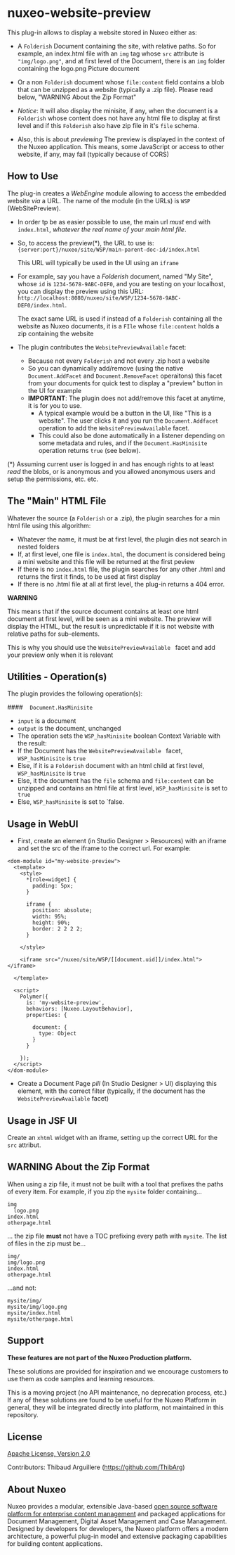 # nuxeo-website-preview


This plug-in allows to display a website stored in Nuxeo either as:

* A `Folderish` Document containing the site, with relative paths. So for example, an index.html file with an `img` tag whose `src` attribute is `"img/logo.png"`,  and at first level of the Document, there is an `img` folder containing the logo.png Picture document

* Or a non `Folderish` document whose `file:content` field contains a blob that can be unzipped as a website (typically a .zip file). Please read below, "WARNING About the Zip Format"

* _Notice_: It will also display the minisite, if any, when the document is a `Folderish` whose content does not have any html file to display at first level and if this `Folderish` also have zip file in it's `file` schema.
  
* Also, this is about _previewing_ The preview is displayed in the context of the Nuxeo application. This means, some JavaScript or access to other website, if any, may fail (typically because of CORS)

## How to Use

The plug-in creates a _WebEngine_ module allowing to access the embedded website _via_ a URL. The name of the module (in the URLs) is `WSP` (WebSitePreview).

* In order tp be as easier possible to use, the main url _must_ end with `index.html`, _whatever the real name of your main html file_.

* So, to access the preview(*), the URL to use is:
    `{server:port}/nuxeo/site/WSP/main-parent-doc-id/index.html`
   
    This URL will typically be used in the UI using an `iframe`

* For example, say you have a _Folderish_ document, named "My Site", whose `id` is `1234-5678-9ABC-DEF0`, and you are testing on your localhost, you can display the preview using this URL: `http://localhost:8080/nuxeo/site/WSP/1234-5678-9ABC-DEF0/index.html`.

  The exact same URL is used if instead of a `Folderish` containing all the website as Nuxeo documents, it is a `FIle` whose `file:content` holds a zip containing the website

* The plugin contributes the `WebsitePreviewAvailable` facet:
  * Because not every `Folderish` and not every .zip host a website 
  * So you can dynamically add/remove (using the native `Document.AddFacet` and `Document.RemoveFacet` operaitons) this facet from your documents for quick test to display a "preview" button in the UI for example
  * **IMPORTANT**: The plugin does not add/remove this facet at anytime, it is for you to use.
    * A typical example would be a button in the UI, like "This is a website". The user clicks it and you run the `Document.Addfacet` operation to add the `WebsitePreviewAvailable` facet.
    * This could also be done automatically in a listener depending on some metadata and rules, and if the `Document.HasMinisite` operation returns `true` (see below).

(*) Assuming current user is logged in and has enough rights to at least _read_ the blobs, or is anonymous and you allowed anonymous users and setup the permissions, etc. etc.

## The "Main" HTML File

Whatever the source (a `Folderish` or a .zip), the plugin searches for a min html file using this algorithm:

* Whatever the name, it must be at first level, the plugin dies not search in nested folders
* If, at first level, one file is `index.html`, the document is considered being a mini website and this file will be returned at the first peview
* If there is no `index.html` file, the plugin searches for any other .html and returns the first it finds, to be used at first display
* If there is no .html file at all at first level, the plug-in returns a 404 error.

**WARNING**

This means that if the source document contains at least one html document at first level, will be seen as a mini website. The preview will display the HTML, but the result is unpredictable if it is not website with relative paths for sub-elements.

This is why you should use the `WebsitePreviewAvailable ` facet and add your preview only when it is relevant



## Utilities - Operation(s)
The plugin provides the following operation(s):

####    `Document.HasMinisite`
* `input` is a document
*  `output` is the document, unchanged
*  The operation sets the `WSP_hasMinisite` boolean Context Variable with the result:
  *  If the Document has the `WebsitePreviewAvailable ` facet, `WSP_hasMinisite` is `true`
  *  Else, if it is a `Folderish` document with an html child at first level, `WSP_hasMinisite` is `true`
  *  Else, it the document has the `file` schema and `file:content` can be unzipped and contains an html file at first level, `WSP_hasMinisite` is set to ` true`
  *  Else, `WSP_hasMinisite` is set to `false.
  

## Usage in WebUI
* First, create an element (in Studio Designer > Resources) with an iframe and set the src of the iframe to the correct url. For example:


```
<dom-module id="my-website-preview">
  <template>
    <style>
      *[role=widget] {
        padding: 5px;
      }

      iframe {
        position: absolute;
        width: 95%;
        height: 90%;
        border: 2 2 2 2;
      }

    </style>

    <iframe src="/nuxeo/site/WSP/[[document.uid]]/index.html"></iframe>

  </template>

  <script>
    Polymer({
      is: 'my-website-preview',
      behaviors: [Nuxeo.LayoutBehavior],
      properties: {
        
        document: {
          type: Object
        }
      }

    });
  </script>
</dom-module>
```

* Create a Document Page _pill_ (In Studio Designer > UI)  displaying this element, with the correct filter (typically, if the document has the `WebsitePreviewAvailable` facet)

## Usage in JSF UI

Create an `xhtml` widget with an iframe, setting up the correct URL for the `src` attribut.


## WARNING About the Zip Format
When using a zip file, it must not be built with a tool that prefixes the paths of every item. For example, if you zip the `mysite` folder containing...

```
img
  logo.png
index.html
otherpage.html
```

... the zip file **must** not have a TOC prefixing every path with `mysite`. The list of files in the zip must be...

```
img/
img/logo.png
index.html
otherpage.html
```

...and not:

```
mysite/img/
mysite/img/logo.png
mysite/index.html
mysite/otherpage.html
```

## Support

**These features are not part of the Nuxeo Production platform.**

These solutions are provided for inspiration and we encourage customers to use them as code samples and learning resources.

This is a moving project (no API maintenance, no deprecation process, etc.) If any of these solutions are found to be useful for the Nuxeo Platform in general, they will be integrated directly into platform, not maintained in this repository.


## License

[Apache License, Version 2.0](http://www.apache.org/licenses/LICENSE-2.0)

Contributors:
Thibaud Arguillere (https://github.com/ThibArg)

## About Nuxeo

Nuxeo provides a modular, extensible Java-based [open source software platform for enterprise content management](http://www.nuxeo.com) and packaged applications for Document Management, Digital Asset Management and Case Management. Designed by developers for developers, the Nuxeo platform offers a modern architecture, a powerful plug-in model and extensive packaging capabilities for building content applications.

